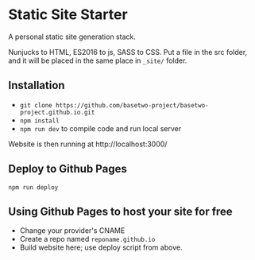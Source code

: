 # Static Site Starter

A personal static site generation stack.

Nunjucks to HTML, ES2016 to js, SASS to CSS. Put a file in the src folder, and it will be placed in the same place in ```_site/``` folder.


## Installation
* ```git clone https://github.com/basetwo-project/basetwo-project.github.io.git```
* ```npm install```
* ```npm run dev``` to compile code and run local server

Website is then running at http://localhost:3000/


## Deploy to Github Pages
```npm run deploy```

## Using Github Pages to host your site for free

* Change your provider's CNAME
* Create a repo named `reponame.github.io`
* Build website here; use deploy script from above.
